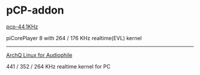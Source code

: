 # pCP-addon

[pcp-44.1KHz](https://github.com/sam0402/pcp-44.1KHz)

piCorePlayer 8 with 264 / 176 KHz realtime(EVL) kernel

---

[ArchQ Linux for Audiophile](https://github.com/sam0402/ArchQ) 

441 / 352 / 264 KHz realtime kernel for PC

